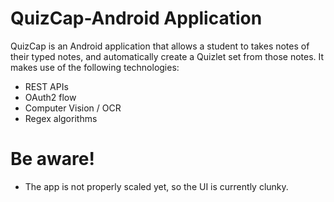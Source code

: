# QuizCap-Android Application

QuizCap is an Android application that allows a student to takes notes of their typed notes, and automatically create a Quizlet set from those notes.
It makes use of the following technologies:
  - REST APIs
  - OAuth2 flow
  - Computer Vision / OCR
  - Regex algorithms

# Be aware!

  - The app is not properly scaled yet, so the UI is currently clunky.

